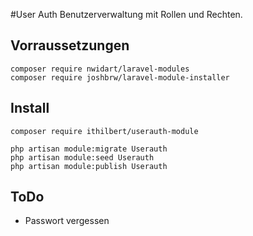 #User Auth
Benutzerverwaltung mit Rollen und Rechten.

## Vorraussetzungen
```
composer require nwidart/laravel-modules
composer require joshbrw/laravel-module-installer
```

## Install
```
composer require ithilbert/userauth-module

php artisan module:migrate Userauth
php artisan module:seed Userauth
php artisan module:publish Userauth
```

## ToDo
- Passwort vergessen

